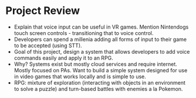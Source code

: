 Project Review
======

- Explain that voice input can be useful in VR games. Mention Nintendogs touch screen controls - transitioning that to voice control.
- Developers can spend a millenia adding all forms of input to their game to be accepted (using STT).
- Goal of this project, design a system that allows developers to add voice commands easily and apply it to an RPG.
- Why? Systems exist but mostly cloud services and require internet. Mostly focused on PAs. Want to build a simple system designed for use in video games that works locally and is simple to use.
- RPG: mixture of exploration (interacting with objects in an environment to solve a puzzle) and turn-based battles with enemies a la Pokemon.
